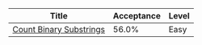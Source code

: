 | Title                                                                            | Acceptance   | Level   |
|----------------------------------------------------------------------------------|--------------|---------|
| [Count Binary Substrings](https://leetcode.com/problems/count-binary-substrings) | 56.0%        | Easy    |